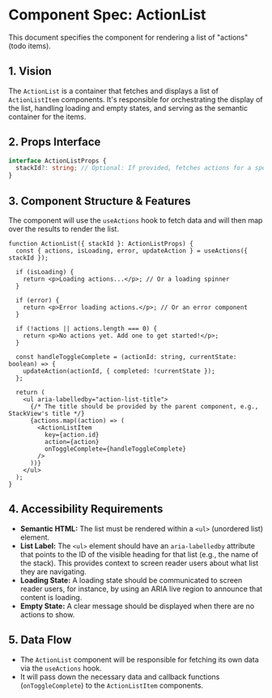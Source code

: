# Component Spec: ActionList

This document specifies the component for rendering a list of "actions" (todo items).

## 1. Vision

The `ActionList` is a container that fetches and displays a list of `ActionListItem` components. It's responsible for orchestrating the display of the list, handling loading and empty states, and serving as the semantic container for the items.

## 2. Props Interface

```typescript
interface ActionListProps {
  stackId?: string; // Optional: If provided, fetches actions for a specific stack.
}
```

## 3. Component Structure & Features

The component will use the `useActions` hook to fetch data and will then map over the results to render the list.

```tsx
function ActionList({ stackId }: ActionListProps) {
  const { actions, isLoading, error, updateAction } = useActions({ stackId });

  if (isLoading) {
    return <p>Loading actions...</p>; // Or a loading spinner
  }

  if (error) {
    return <p>Error loading actions.</p>; // Or an error component
  }

  if (!actions || actions.length === 0) {
    return <p>No actions yet. Add one to get started!</p>;
  }

  const handleToggleComplete = (actionId: string, currentState: boolean) => {
    updateAction(actionId, { completed: !currentState });
  };

  return (
    <ul aria-labelledby="action-list-title">
      {/* The title should be provided by the parent component, e.g., StackView's title */}
      {actions.map((action) => (
        <ActionListItem
          key={action.id}
          action={action}
          onToggleComplete={handleToggleComplete}
        />
      ))}
    </ul>
  );
}
```

## 4. Accessibility Requirements

- **Semantic HTML:** The list must be rendered within a `<ul>` (unordered list) element.
- **List Label:** The `<ul>` element should have an `aria-labelledby` attribute that points to the ID of the visible heading for that list (e.g., the name of the stack). This provides context to screen reader users about what list they are navigating.
- **Loading State:** A loading state should be communicated to screen reader users, for instance, by using an ARIA live region to announce that content is loading.
- **Empty State:** A clear message should be displayed when there are no actions to show.

## 5. Data Flow

- The `ActionList` component will be responsible for fetching its own data via the `useActions` hook.
- It will pass down the necessary data and callback functions (`onToggleComplete`) to the `ActionListItem` components.
